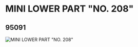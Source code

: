 # MINI LOWER PART "NO. 208"
## 95091
![MINI LOWER PART "NO. 208"](https://lc-www-live-s.legocdn.com/media/bricks/5/2/4618437.jpg)